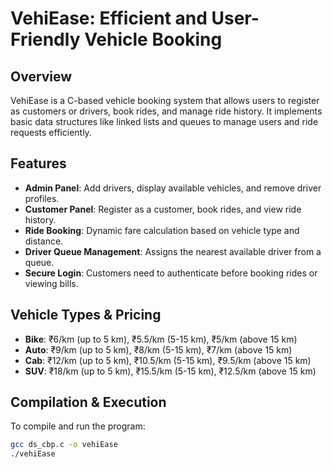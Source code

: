 # VehiEase: Efficient and User-Friendly Vehicle Booking

## Overview
VehiEase is a C-based vehicle booking system that allows users to register as customers or drivers, book rides, and manage ride history. It implements basic data structures like linked lists and queues to manage users and ride requests efficiently.

## Features
- **Admin Panel**: Add drivers, display available vehicles, and remove driver profiles.
- **Customer Panel**: Register as a customer, book rides, and view ride history.
- **Ride Booking**: Dynamic fare calculation based on vehicle type and distance.
- **Driver Queue Management**: Assigns the nearest available driver from a queue.
- **Secure Login**: Customers need to authenticate before booking rides or viewing bills.

## Vehicle Types & Pricing
- **Bike**: ₹6/km (up to 5 km), ₹5.5/km (5-15 km), ₹5/km (above 15 km)
- **Auto**: ₹9/km (up to 5 km), ₹8/km (5-15 km), ₹7/km (above 15 km)
- **Cab**: ₹12/km (up to 5 km), ₹10.5/km (5-15 km), ₹9.5/km (above 15 km)
- **SUV**: ₹18/km (up to 5 km), ₹15.5/km (5-15 km), ₹12.5/km (above 15 km)

## Compilation & Execution
To compile and run the program:
```sh
gcc ds_cbp.c -o vehiEase
./vehiEase
